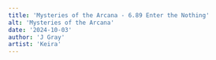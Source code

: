 ```yaml
---
title: 'Mysteries of the Arcana - 6.89 Enter the Nothing'
alt: 'Mysteries of the Arcana'
date: '2024-10-03'
author: 'J Gray'
artist: 'Keira'
---
```

